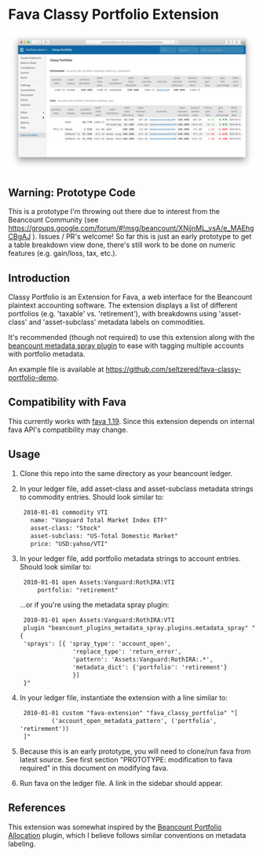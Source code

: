 # Fava Classy Portfolio Extension

![Classy Portfolio Screenshot](./readme-screenshot.png)

## Warning: Prototype Code
This is a prototype I'm throwing out there due to interest from the Beancount Community (see https://groups.google.com/forum/#!msg/beancount/XNjjnML_vsA/e_MAEhgCBgAJ ). Issues / PR's welcome! So far this is just an early prototype to get a table breakdown view done, there's still work to be done on numeric features (e.g. gain/loss, tax, etc.).

## Introduction
Classy Portfolio is an Extension for Fava, a web interface for the Beancount plaintext accounting software. The extension displays a list of different portfolios (e.g. 'taxable' vs. 'retirement'), with breakdowns using 'asset-class' and 'asset-subclass' metadata labels on commodities.

It's recommended (though not required) to use this extension along with the [beancount metadata spray plugin](https://github.com/seltzered/beancount-plugins-metadata-spray) to ease with tagging multiple accounts with portfolio metadata.

An example file is available at https://github.com/seltzered/fava-classy-portfolio-demo.

## Compatibility with Fava 
This currently works with [fava 1.19](https://github.com/beancount/fava). Since this extension depends on internal fava API's compatibility may change. 

## Usage

1. Clone this repo into the same directory as your beancount ledger.

2. In your ledger file, add asset-class and asset-subclass metadata strings to commodity entries. Should look similar to: 

        2010-01-01 commodity VTI
          name: "Vanguard Total Market Index ETF"
          asset-class: "Stock"
          asset-subclass: "US-Total Domestic Market"
          price: "USD:yahoo/VTI" 

3. In your ledger file, add portfolio metadata strings to account entries. Should look similar to:

        2010-01-01 open Assets:Vanguard:RothIRA:VTI
            portfolio: "retirement"
    ...or if you're using the metadata spray plugin:

        2010-01-01 open Assets:Vanguard:RothIRA:VTI
        plugin "beancount_plugins_metadata_spray.plugins.metadata_spray" "{
        'sprays': [{ 'spray_type': 'account_open',
                      'replace_type': 'return_error',
                      'pattern': 'Assets:Vanguard:RothIRA:.*',
                      'metadata_dict': {'portfolio': 'retirement'}
                      }]
        }"

4. In your ledger file, instantiate the extension with a line similar to:

        2010-01-01 custom "fava-extension" "fava_classy_portfolio" "[
                ('account_open_metadata_pattern', ('portfolio', 'retirement'))
        ]"

5. Because this is an early prototype, you will need to clone/run fava from latest source. See first section "PROTOTYPE: modification to fava required" in this document on modifying fava.

6. Run fava on the ledger file. A link in the sidebar should appear.

## References

This extension was somewhat inspired by the [Beancount Portfolio Allocation](https://github.com/ghislainbourgeois/beancount_portfolio_allocation) plugin, which I believe follows similar conventions on metadata labeling.
